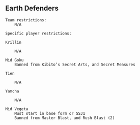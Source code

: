 ## Earth Defenders

    Team restrictions:
        N/A

    Specific player restrictions:

    Krillin

        N/A 

    Mid Goku
        Banned from Kibito’s Secret Arts, and Secret Measures

    Tien

        N/A 

    Yamcha

        N/A 

    Mid Vegeta
        Must start in base form or SSJ1
        Banned from Master Blast, and Rush Blast (2)